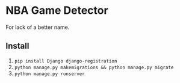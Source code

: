 NBA Game Detector
=================

For lack of a better name.

## Install
 1. `pip install Django django-registration`
 2. `python manage.py makemigrations && python manage.py migrate`
 3. `python manage.py runserver`

